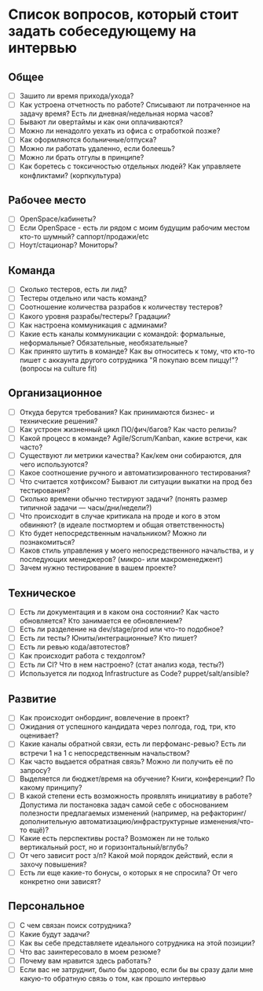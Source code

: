 # Список вопросов, который стоит задать собеседующему на интервью

## Общее

- [ ]  Зашито ли время прихода/ухода?
- [ ]  Как устроена отчетность по работе? Списывают ли потраченное на задачу время? Есть ли дневная/недельная норма часов?
- [ ]  Бывают ли овертаймы и как они оплачиваются?
- [ ]  Можно ли ненадолго уехать из офиса с отработкой позже?
- [ ]  Как оформляются больничные/отпуска?
- [ ]  Можно ли работать удаленно, если болеешь?
- [ ]  Можно ли брать отгулы в принципе?
- [ ]  Как боретесь с токсичностью отдельных людей? Как управляете конфликтами? (корпкультура)

## Рабочее место

- [ ]  OpenSpace/кабинеты?
- [ ]  Если OpenSpace - есть ли рядом с моим будущим рабочим местом кто-то шумный? саппорт/продажи/etc
- [ ]  Ноут/стационар? Мониторы?

## Команда

- [ ]  Сколько тестеров, есть ли лид?
- [ ]  Тестеры отдельно или часть команд?
- [ ]  Соотношение количества разрабов к количеству тестеров?
- [ ]  Какого уровня разрабы/тестеры? Градации?
- [ ]  Как настроена коммуникация с админами?
- [ ]  Какие есть каналы коммуникации с командой: формальные, неформальные? Обязательные, необязательные?
- [ ]  Как принято шутить в команде? Как вы относитесь к тому, что кто-то пишет с аккаунта другого сотрудника "Я покупаю всем пиццу!"? (вопросы на culture fit)

## Организационное

- [ ]  Откуда берутся требования? Как принимаются бизнес- и технические решения?
- [ ]  Как устроен жизненный цикл ПО/фич/багов? Как часто релизы?
- [ ]  Какой процесс в команде? Agile/Scrum/Kanban, какие встречи, как часто?
- [ ]  Существуют ли метрики качества? Как/кем они собираются, для чего используются?
- [ ]  Какое соотношение ручного и автоматизированного тестирования?
- [ ]  Что считается хотфиксом? Бывают ли ситуации выкатки на прод без тестирования?
- [ ]  Сколько времени обычно тестируют задачи? (понять размер типичной задачи — часы/дни/недели?)
- [ ]  Что происходит в случае критикала на проде и кого в этом обвиняют? (в идеале постмортем и общая ответственность)
- [ ]  Кто будет непосредственным начальником? Можно ли познакомиться?
- [ ]  Каков стиль управления у моего непосредственного начальства, и у последующих менеджеров? (микро- или макроменеджент)
- [ ]  Зачем нужно тестирование в вашем проекте?

## Техническое

- [ ]  Есть ли документация и в каком она состоянии? Как часто обновляется? Кто занимается ее обновлением?
- [ ]  Есть ли разделение на dev/stage/prod или что-то подобное?
- [ ]  Есть ли тесты? Юниты/интеграционные? Кто пишет?
- [ ]  Есть ли ревью кода/автотестов?
- [ ]  Как происходит работа с техдолгом?
- [ ]  Есть ли CI? Что в нем настроено? (стат анализ кода, тесты?)
- [ ]  Используется ли подход Infrastructure as Code? puppet/salt/ansible?

## Развитие

- [ ]  Как происходит онбординг, вовлечение в проект?
- [ ]  Ожидания от успешного кандидата через полгода, год, три, кто оценивает?
- [ ]  Какие каналы обратной связи, есть ли перфоманс-ревью? Есть ли встречи 1 на 1 с непосредственным начальством?
- [ ]  Как часто выдается обратная связь? Можно ли получить её по запросу?
- [ ]  Выделяется ли бюджет/время на обучение? Книги, конференции? По какому принципу?
- [ ]  В какой степени есть возможность проявлять инициативу в работе? Допустима ли постановка задач самой себе с обоснованием полезности предлагаемых изменений (например, на рефакторинг/дополнительную автоматизацию/инфраструктурные изменения/что-то ещё)?
- [ ]  Какие есть перспективы роста? Возможен ли не только вертикальный рост, но и горизонтальный/вглубь?
- [ ]  От чего зависит рост з/п? Какой мой порядок действий, если я захочу повышения?
- [ ]  Есть ли еще какие-то бонусы, о которых я не спросила? От чего конкретно они зависят?

## Персональное

- [ ]  С чем связан поиск сотрудника?
- [ ]  Какие будут задачи?
- [ ]  Как вы себе представляете идеального сотрудника на этой позиции?
- [ ]  Что вас заинтересовало в моем резюме?
- [ ]  Почему вам нравится здесь работать?
- [ ]  Если вас не затруднит, было бы здорово, если бы вы сразу дали мне какую-то обратную связь о том, как прошло интервью
